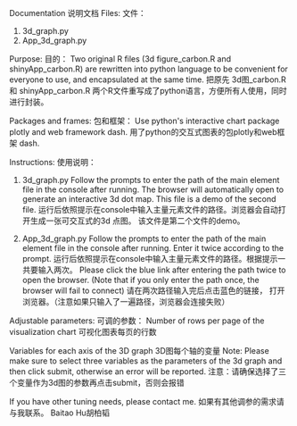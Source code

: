 Documentation
说明文档
Files:  文件：
1.	3d_graph.py
2.	App_3d_graph.py

Purpose:  目的：
Two original R files (3d figure_carbon.R and shinyApp_carbon.R) are rewritten into python language to be convenient for everyone to use, and encapsulated at the same time.
把原先 3d图_carbon.R 和 shinyApp_carbon.R 两个R文件重写成了python语言，方便所有人使用，同时进行封装。

Packages and frames:  包和框架：
Use python's interactive chart package plotly and web framework dash.
用了python的交互式图表的包plotly和web框架 dash.

Instructions:  使用说明：
1.	3d_graph.py
Follow the prompts to enter the path of the main element file in the console after running. The browser will automatically open to generate an interactive 3d dot map. This file is a demo of the second file.
运行后依照提示在console中输入主量元素文件的路径。浏览器会自动打开生成一张可交互式的3d 点图。 该文件是第二个文件的demo。 



2.	App_3d_graph.py
Follow the prompts to enter the path of the main element file in the console after running. Enter it twice according to the prompt.
运行后依照提示在console中输入主量元素文件的路径。根据提示一共要输入两次。 
Please click the blue link after entering the path twice to open the browser. (Note that if you only enter the path once, the browser will fail to connect)
请在两次路径输入完后点击蓝色的链接， 打开浏览器。（注意如果只输入了一遍路径，浏览器会连接失败） 

Adjustable parameters:  可调的参数：
Number of rows per page of the visualization chart
可视化图表每页的行数

Variables for each axis of the 3D graph
3D图每个轴的变量
Note: Please make sure to select three variables as the parameters of the 3d graph and then click submit, otherwise an error will be reported.
注意：请确保选择了三个变量作为3d图的参数再点击submit，否则会报错


If you have other tuning needs, please contact me.
如果有其他调参的需求请与我联系。
                                                                                                                       Baitao Hu胡柏韬

